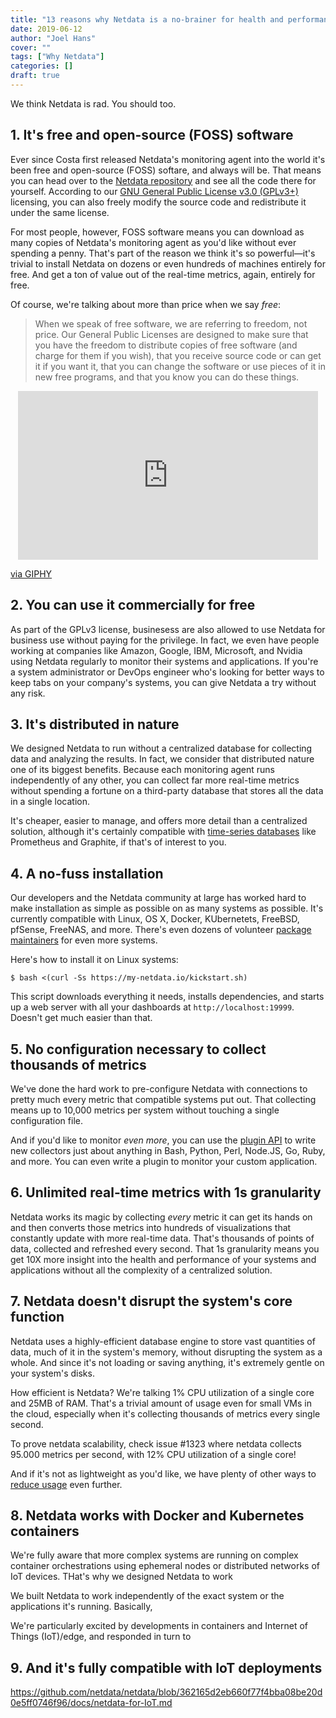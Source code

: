 ```yaml
---
title: "13 reasons why Netdata is a no-brainer for health and performance monitoring"
date: 2019-06-12
author: "Joel Hans"
cover: ""
tags: ["Why Netdata"]
categories: []
draft: true
---
```


We think Netdata is rad. You should too.

<!--more-->

## 1. It's free and open-source (FOSS) software

Ever since Costa first released Netdata's monitoring agent into the world it's been free and open-source (FOSS) softare, and always will be. That means you can head over to the [Netdata repository](https://github.com/netdata/netdata) and see all the code there for yourself. According to our [GNU General Public License v3.0 (GPLv3+)](https://github.com/netdata/netdata/blob/master/LICENSE) licensing, you can also freely modify the source code and redistribute it under the same license.

For most people, however, FOSS software means you can download as many copies of Netdata's monitoring agent as you'd like without ever spending a penny. That's part of the reason we think it's so powerful—it's trivial to install Netdata on dozens or even hundreds of machines entirely for free. And get a ton of value out of the real-time metrics, again, entirely for free.

Of course, we're talking about more than price when we say *free*:

> When we speak of free software, we are referring to freedom, not
price. Our General Public Licenses are designed to make sure that you
have the freedom to distribute copies of free software (and charge for
them if you wish), that you receive source code or can get it if you
want it, that you can change the software or use pieces of it in new
free programs, and that you know you can do these things.

<iframe style="display: block; margin: 0 auto;" src="https://giphy.com/embed/6901DbEbbm4o0" width="480" height="270" frameBorder="0" class="giphy-embed" allowFullScreen></iframe><p><a href="https://giphy.com/gifs/freedom-braveheart-musical-theater-6901DbEbbm4o0">via GIPHY</a></p>

## 2. You can use it commercially for free

As part of the GPLv3 license, businesess are also allowed to use Netdata for business use without paying for the privilege. In fact, we even have people working at companies like Amazon, Google, IBM, Microsoft, and Nvidia using Netdata regularly to monitor their systems and applications. If you're a system administrator or DevOps engineer who's looking for better ways to keep tabs on your company's systems, you can give Netdata a try without any risk.

## 3. It's distributed in nature

We designed Netdata to run without a centralized database for collecting data and analyzing the results. In fact, we consider that distributed nature one of its biggest benefits. Because each monitoring agent runs independently of any other, you can collect far more real-time metrics without spending a fortune on a third-party database that stores all the data in a single location.

It's cheaper, easier to manage, and offers more detail than a centralized solution, although it's certainly compatible with [time-series databases](https://github.com/netdata/netdata/tree/master/backends) like Prometheus and Graphite, if that's of interest to you.

## 4. A no-fuss installation

Our developers and the Netdata community at large has worked hard to make installation as simple as possible on as many systems as possible. It's currently compatible with Linux, OS X, Docker, KUbernetets, FreeBSD, pfSense, FreeNAS, and more. There's even dozens of volunteer [package maintainers](https://github.com/netdata/netdata/tree/master/packaging/maintainers) for even more systems.

Here's how to install it on Linux systems:

```
$ bash <(curl -Ss https://my-netdata.io/kickstart.sh)
```

This script downloads everything it needs, installs dependencies, and starts up a web server with all your dashboards at `http://localhost:19999`. Doesn't get much easier than that.

## 5. No configuration necessary to collect thousands of metrics

We've done the hard work to pre-configure Netdata with connections to pretty much every metric that compatible systems put out. That collecting means up to 10,000 metrics per system without touching a single configuration file.

And if you'd like to monitor *even more*, you can use the [plugin API]([Plugin](https://github.com/netdata/netdata/blob/master/collectors/plugins.d)) to write new collectors just about anything in Bash, Python, Perl, Node.JS, Go, Ruby, and more. You can even write a plugin to monitor your custom application.

## 6. Unlimited real-time metrics with 1s granularity

Netdata works its magic by collecting *every* metric it can get its hands on and then converts those metrics into hundreds of visualizations that constantly update with more real-time data. That's thousands of points of data, collected and refreshed every second. That 1s granularity means you get 10X more insight into the health and performance of your systems and applications without all the complexity of a centralized solution.

## 7. Netdata doesn't disrupt the system's core function

Netdata uses a highly-efficient database engine to store vast quantities of data, much of it in the system's memory, without disrupting the system as a whole. And since it's not loading or saving anything, it's extremely gentle on your system's disks.

How efficient is Netdata? We're talking 1% CPU utilization of a single core and 25MB of RAM. That's a trivial amount of usage even for small VMs in the cloud, especially when it's collecting thousands of metrics every single second.





To prove netdata scalability, check issue #1323 where netdata collects 95.000 metrics per second, with 12% CPU utilization of a single core!

And if it's not as lightweight as you'd like, we have plenty of other ways to [reduce usage](https://github.com/netdata/netdata/blob/2c01d9f5165e6c0a37414bf53898f9027dd2b5c4/docs/Performance.md) even further.

## 8. Netdata works with Docker and Kubernetes containers

We're fully aware that more complex systems are running on complex container orchestrations using ephemeral nodes or distributed networks of IoT devices. THat's why we designed Netdata to work 



We built Netdata to work independently of the exact system or the applications it's running. Basically, 

We're particularly excited by developments in containers and Internet of Things (IoT)/edge, and responded in turn to

## 9. And it's fully compatible with IoT deployments

https://github.com/netdata/netdata/blob/362165d2eb660f77f4bba08be20d0e5ff0746f96/docs/netdata-for-IoT.md